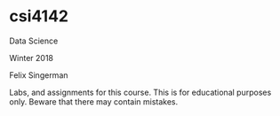 # csi4142
Data Science

Winter 2018

Felix Singerman

Labs, and assignments for this course. This is for educational purposes only. Beware that there may contain mistakes.
